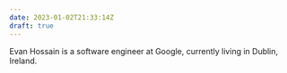 ```yaml
---
date: 2023-01-02T21:33:14Z
draft: true
---
```

Evan Hossain is a software engineer at Google, currently living in Dublin, Ireland.

